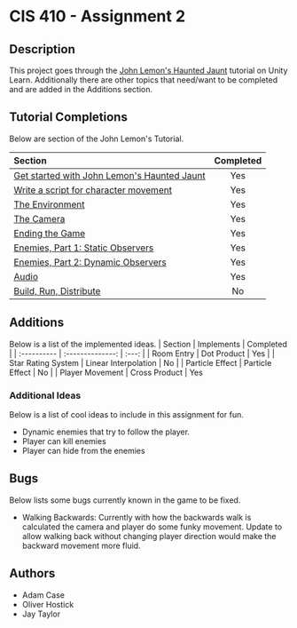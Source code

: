 # CIS 410 - Assignment 2
## Description
This project goes through the
[John Lemon's Haunted Jaunt](https://learn.unity.com/project/john-lemon-s-haunted-jaunt-3d-beginner)
tutorial on Unity Learn. Additionally there are other topics that need/want
to be completed and are added in the Additions section.

## Tutorial Completions
Below are section of the John Lemon's Tutorial.

| Section | Completed |
| :---------- |:---------:|
| [Get started with John Lemon's Haunted Jaunt](https://learn.unity.com/tutorial/the-player-character-part-1?uv=2020.3&projectId=5caf65ddedbc2a08d53c7acb) |    Yes    |
| [Write a script for character movement](https://learn.unity.com/tutorial/player-character-part-2-the-script?uv=2020.3&projectId=5caf65ddedbc2a08d53c7acb) |    Yes    |
| [The Environment](https://learn.unity.com/tutorial/the-environment?uv=2020.3&projectId=5caf65ddedbc2a08d53c7acb) |    Yes    |
| [The Camera](https://learn.unity.com/tutorial/the-camera?uv=2020.3&projectId=5caf65ddedbc2a08d53c7acb) |    Yes    |
| [Ending the Game](https://learn.unity.com/tutorial/ending-the-game?uv=2020.3&projectId=5caf65ddedbc2a08d53c7acb) |    Yes    |
| [Enemies, Part 1: Static Observers](https://learn.unity.com/tutorial/enemies-part-1-static-observers?uv=2020.3&projectId=5caf65ddedbc2a08d53c7acb) |    Yes    |
| [Enemies, Part 2: Dynamic Observers](https://learn.unity.com/tutorial/enemies-part-2-dynamic-observers?uv=2020.3&projectId=5caf65ddedbc2a08d53c7acb) |    Yes    |
| [Audio](https://learn.unity.com/tutorial/audio-ayf?uv=2020.3&projectId=5caf65ddedbc2a08d53c7acb) |    Yes    |
| [Build, Run, Distribute](https://learn.unity.com/tutorial/build-run-distribute-1?uv=2020.3&projectId=5caf65ddedbc2a08d53c7acb) |    No     |

## Additions
Below is a list of the implemented ideas.
| Section | Implements | Completed |
| :---------- | :--------------: | :---: |
| Room Entry | Dot Product | Yes |
| Star Rating System | Linear Interpolation | No |
| Particle Effect | Particle Effect | No |
| Player Movement | Cross Product | Yes

### Additional Ideas
Below is a list of cool ideas to include in this assignment for fun.
* Dynamic enemies that try to follow the player.
* Player can kill enemies
* Player can hide from the enemies

## Bugs
Below lists some bugs currently known in the game to be fixed.
* Walking Backwards: Currently with how the backwards walk is calculated
the camera and player do some funky movement. Update to allow walking back
without changing player direction would make the backward movement more fluid.

## Authors

* Adam Case
* Oliver Hostick
* Jay Taylor
